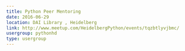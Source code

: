 ```yaml
---
title: Python Peer Mentoring
date: 2016-06-29
location: DAI Library , Heidelberg
link: http://www.meetup.com/HeidelbergPython/events/tqzbtlyvjbmc/
usergroup: pythonhd
type: usergroup
---
```

